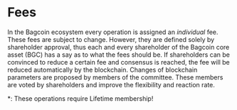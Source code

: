 # Fees

In the Bagcoin ecosystem every operation is assigned an *individual* fee.
These fees are subject to change. However, they are defined solely by
shareholder approval, thus each and every shareholder of the Bagcoin core
asset (BGC) has a say as to what the fees should be. If shareholders can be
convinced to reduce a certain fee and consensus is reached, the fee will be
reduced automatically by the blockchain. Changes of blockchain parameters are
proposed by members of the committee. These members are voted by shareholders
and improve the flexibility and reaction rate.

\*: These operations require Lifetime membership!
